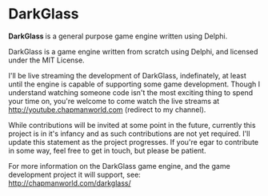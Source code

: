 # DarkGlass

<p> <strong> DarkGlass </strong> is a general purpose game engine written using Delphi. </p>

DarkGlass is a game engine written from scratch using Delphi, and licensed under the MIT License.

I'll be live streaming the development of DarkGlass, indefinately, at least until the engine is capable of supporting some game development. Though I understand watching someone code isn't the most exciting thing to spend your time on, you're welcome to come watch the live streams at http://youtube.chapmanworld.com (redirect to my channel).

While contributions will be invited at some point in the future, currently this project is in it's infancy and as such contributions are not yet required. I'll update this statement as the project progresses. If you're egar to contribute in some way, feel free to get in touch, but please be patient.

For more information on the DarkGlass game engine, and the game development project it will support, see: http://chapmanworld.com/darkglass/

